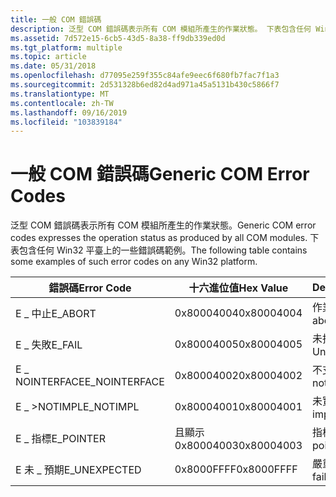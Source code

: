 ```yaml
---
title: 一般 COM 錯誤碼
description: 泛型 COM 錯誤碼表示所有 COM 模組所產生的作業狀態。 下表包含任何 Win32 平臺上的一些錯誤碼範例。
ms.assetid: 7d572e15-6cb5-43d5-8a38-ff9db339ed0d
ms.tgt_platform: multiple
ms.topic: article
ms.date: 05/31/2018
ms.openlocfilehash: d77095e259f355c84afe9eec6f680fb7fac7f1a3
ms.sourcegitcommit: 2d531328b6ed82d4ad971a45a5131b430c5866f7
ms.translationtype: MT
ms.contentlocale: zh-TW
ms.lasthandoff: 09/16/2019
ms.locfileid: "103839184"
---
```

# <a name="generic-com-error-codes"></a><span data-ttu-id="4ab10-104">一般 COM 錯誤碼</span><span class="sxs-lookup"><span data-stu-id="4ab10-104">Generic COM Error Codes</span></span>

<span data-ttu-id="4ab10-105">泛型 COM 錯誤碼表示所有 COM 模組所產生的作業狀態。</span><span class="sxs-lookup"><span data-stu-id="4ab10-105">Generic COM error codes expresses the operation status as produced by all COM modules.</span></span> <span data-ttu-id="4ab10-106">下表包含任何 Win32 平臺上的一些錯誤碼範例。</span><span class="sxs-lookup"><span data-stu-id="4ab10-106">The following table contains some examples of such error codes on any Win32 platform.</span></span>



| <span data-ttu-id="4ab10-107">錯誤碼</span><span class="sxs-lookup"><span data-stu-id="4ab10-107">Error Code</span></span>     | <span data-ttu-id="4ab10-108">十六進位值</span><span class="sxs-lookup"><span data-stu-id="4ab10-108">Hex Value</span></span>  | <span data-ttu-id="4ab10-109">Description</span><span class="sxs-lookup"><span data-stu-id="4ab10-109">Description</span></span>              |
|----------------|------------|--------------------------|
| <span data-ttu-id="4ab10-110">E \_ 中止</span><span class="sxs-lookup"><span data-stu-id="4ab10-110">E\_ABORT</span></span>       | <span data-ttu-id="4ab10-111">0x80004004</span><span class="sxs-lookup"><span data-stu-id="4ab10-111">0x80004004</span></span> | <span data-ttu-id="4ab10-112">作業已中止。</span><span class="sxs-lookup"><span data-stu-id="4ab10-112">Operation aborted.</span></span>       |
| <span data-ttu-id="4ab10-113">E \_ 失敗</span><span class="sxs-lookup"><span data-stu-id="4ab10-113">E\_FAIL</span></span>        | <span data-ttu-id="4ab10-114">0x80004005</span><span class="sxs-lookup"><span data-stu-id="4ab10-114">0x80004005</span></span> | <span data-ttu-id="4ab10-115">未指定的錯誤。</span><span class="sxs-lookup"><span data-stu-id="4ab10-115">Unspecified error.</span></span>       |
| <span data-ttu-id="4ab10-116">E \_ NOINTERFACE</span><span class="sxs-lookup"><span data-stu-id="4ab10-116">E\_NOINTERFACE</span></span> | <span data-ttu-id="4ab10-117">0x80004002</span><span class="sxs-lookup"><span data-stu-id="4ab10-117">0x80004002</span></span> | <span data-ttu-id="4ab10-118">不支援的介面。</span><span class="sxs-lookup"><span data-stu-id="4ab10-118">Interface not supported.</span></span> |
| <span data-ttu-id="4ab10-119">E \_ >NOTIMPL</span><span class="sxs-lookup"><span data-stu-id="4ab10-119">E\_NOTIMPL</span></span>     | <span data-ttu-id="4ab10-120">0x80004001</span><span class="sxs-lookup"><span data-stu-id="4ab10-120">0x80004001</span></span> | <span data-ttu-id="4ab10-121">未實作。</span><span class="sxs-lookup"><span data-stu-id="4ab10-121">Not implemented.</span></span>         |
| <span data-ttu-id="4ab10-122">E \_ 指標</span><span class="sxs-lookup"><span data-stu-id="4ab10-122">E\_POINTER</span></span>     | <span data-ttu-id="4ab10-123">且顯示0x80004003</span><span class="sxs-lookup"><span data-stu-id="4ab10-123">0x80004003</span></span> | <span data-ttu-id="4ab10-124">指標無效。</span><span class="sxs-lookup"><span data-stu-id="4ab10-124">Invalid pointer.</span></span>         |
| <span data-ttu-id="4ab10-125">E 未 \_ 預期</span><span class="sxs-lookup"><span data-stu-id="4ab10-125">E\_UNEXPECTED</span></span>  | <span data-ttu-id="4ab10-126">0x8000FFFF</span><span class="sxs-lookup"><span data-stu-id="4ab10-126">0x8000FFFF</span></span> | <span data-ttu-id="4ab10-127">嚴重失敗。</span><span class="sxs-lookup"><span data-stu-id="4ab10-127">Catastrophic failure.</span></span>    |



 

 

 




